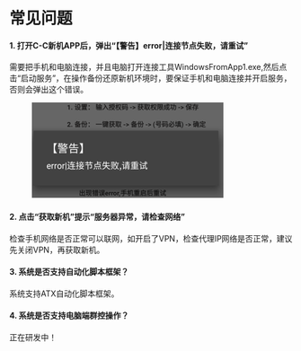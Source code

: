 # 常见问题

#### 1. 打开C-C新机APP后，弹出“【警告】error|连接节点失败，请重试”

需要把手机和电脑连接，并且电脑打开连接工具WindowsFromApp1.exe,然后点击“启动服务”，在操作备份还原新机环境时，要保证手机和电脑连接并开启服务，否则会弹出这个错误。

<figure><img src="../.gitbook/assets/image (1).png" alt=""><figcaption></figcaption></figure>

#### 2. 点击“获取新机”提示“服务器异常，请检查网络”

检查手机网络是否正常可以联网，如开启了VPN，检查代理IP网络是否正常，建议先关闭VPN，再获取新机。

#### 3. 系统是否支持自动化脚本框架？

系统支持ATX自动化脚本框架。

#### 4. 系统是否支持电脑端群控操作？

正在研发中！

